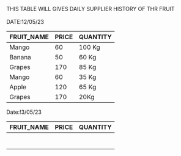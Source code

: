 THIS TABLE WILL GIVES  DAILY SUPPLIER HISTORY OF THR FRUIT\
\
DATE:12/05/23

|  FRUIT_NAME 	|  PRICE 	| QUANTITY| 
|---	|---	|---  |
|Mango  |60 |100 Kg        
|Banana | 50   	|60 Kg
|Grapes | 170   | 85 Kg
|Mango  | 60  	| 35 Kg
|Apple  | 120   | 65 Kg
|Grapes | 170  	| 20Kg

Date:!3/05/23

| FRUIT_NAME  	|   PRICE	| QUANTITY
|---	|---	|--- |
|   	|   	|    |
|   	|   	|    |
|   	|   	|    |
|   	|   	|
|   	|   	|
|   	|   	|
|   	|   	|
